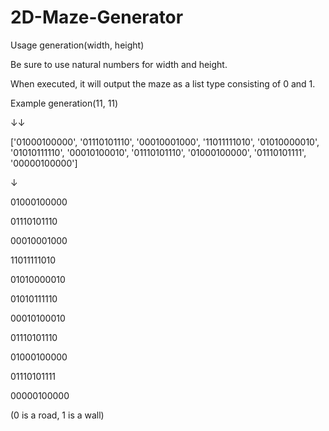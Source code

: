 # 2D-Maze-Generator

Usage
generation(width, height)

Be sure to use natural numbers for width and height.

When executed, it will output the maze as a list type consisting of 0 and 1.


Example
generation(11, 11)

↓↓

['01000100000', '01110101110', '00010001000', '11011111010', '01010000010', '01010111110', '00010100010', '01110101110', '01000100000', '01110101111', '00000100000']

↓

01000100000

01110101110

00010001000

11011111010

01010000010

01010111110

00010100010

01110101110

01000100000

01110101111

00000100000

(0 is a road, 1 is a wall)

